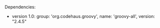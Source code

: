 Dependencies:
- version 1.0:
    group: 'org.codehaus.groovy', name: 'groovy-all', version: "2.4.5"


